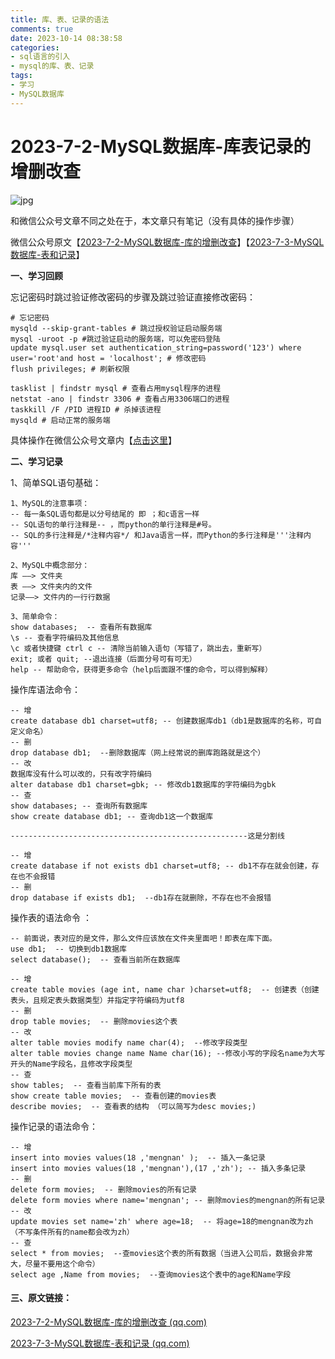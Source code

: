 ```yaml
---
title: 库、表、记录的语法
comments: true
date: 2023-10-14 08:38:58
categories:
- sql语言的引入
- mysql的库、表、记录
tags:
- 学习
- MySQL数据库
---
```

# 2023-7-2-MySQL数据库-库表记录的增删改查

![jpg](https://cdn.pixabay.com/photo/2013/11/28/10/36/road-220058_1280.jpg)

<!-- more -->

和微信公众号文章不同之处在于，本文章只有笔记（没有具体的操作步骤）

微信公众号原文【[2023-7-2-MySQL数据库-库的增删改查](https://mp.weixin.qq.com/s?__biz=MzkxODQ0Njg4OA==&mid=2247484747&idx=1&sn=dc395e2c7e2fc41f332033fe8a8f1dc8&chksm=c1b0730cf6c7fa1a964d77b9da1f0b3ec76657c87a08f4587c453ea6d9cdffd8f683e7639115&token=1886811740&lang=zh_CN#rd)】【[2023-7-3-MySQL数据库-表和记录](https://mp.weixin.qq.com/s?__biz=MzkxODQ0Njg4OA==&mid=2247484761&idx=1&sn=6456b11d7d60d3baf3f369c8e16cd2ff&chksm=c1b0731ef6c7fa0843a16acca4622ecbe7fd1f30d96cd46267f2f675b5d05d793c6e50bb8565&token=1886811740&lang=zh_CN#rd)】

**一、学习回顾**

忘记密码时跳过验证修改密码的步骤及跳过验证直接修改密码：

```mysql
# 忘记密码
mysqld --skip-grant-tables # 跳过授权验证启动服务端
mysql -uroot -p #跳过验证启动的服务端，可以免密码登陆
update mysql.user set authentication_string=password('123') where user='root'and host = 'localhost'; # 修改密码
flush privileges; # 刷新权限

tasklist | findstr mysql # 查看占⽤mysql程序的进程
netstat -ano | findstr 3306 # 查看占⽤3306端⼝的进程
taskkill /F /PID 进程ID # 杀掉该进程
mysqld # 启动正常的服务端
```

具体操作在微信公众号文章内【[点击这里](https://mp.weixin.qq.com/s?__biz=MzkxODQ0Njg4OA==&mid=2247484747&idx=1&sn=dc395e2c7e2fc41f332033fe8a8f1dc8&chksm=c1b0730cf6c7fa1a964d77b9da1f0b3ec76657c87a08f4587c453ea6d9cdffd8f683e7639115&token=1886811740&lang=zh_CN#rd)】

**二、学习记录**

1、简单SQL语句基础：

```mysql
1、MySQL的注意事项：
-- 每一条SQL语句都是以分号结尾的 即 ；和c语言一样
-- SQL语句的单行注释是-- ，而python的单行注释是#号。
-- SQL的多行注释是/*注释内容*/ 和Java语言一样，而Python的多行注释是'''注释内容'''

2、MySQL中概念部分：
库 ——> 文件夹
表 ——> 文件夹内的文件
记录——> 文件内的一行行数据

3、简单命令：
show databases;  -- 查看所有数据库
\s -- 查看字符编码及其他信息
\c 或者快捷键 ctrl c -- 清除当前输入语句（写错了，跳出去，重新写）
exit; 或者 quit; --退出连接（后面分号可有可无）
help -- 帮助命令，获得更多命令（help后面跟不懂的命令，可以得到解释）
```

操作库语法命令：

```mysql
-- 增
create database db1 charset=utf8; -- 创建数据库db1（db1是数据库的名称，可自定义命名）
-- 删
drop database db1;  --删除数据库（网上经常说的删库跑路就是这个）
-- 改
数据库没有什么可以改的，只有改字符编码
alter database db1 charset=gbk; -- 修改db1数据库的字符编码为gbk
-- 查
show databases; -- 查询所有数据库
show create database db1; -- 查询db1这一个数据库

-----------------------------------------------------这是分割线

-- 增
create database if not exists db1 charset=utf8; -- db1不存在就会创建，存在也不会报错
-- 删
drop database if exists db1;  --db1存在就删除，不存在也不会报错
```

操作表的语法命令   ：

```mysq
-- 前面说，表对应的是文件，那么文件应该放在文件夹里面吧！即表在库下面。
use db1;  -- 切换到db1数据库
select database();  -- 查看当前所在数据库

-- 增
create table movies (age int, name char )charset=utf8;  -- 创建表（创建表头，且规定表头数据类型）并指定字符编码为utf8
-- 删
drop table movies;  -- 删除movies这个表
-- 改
alter table movies modify name char(4);  --修改字段类型
alter table movies change name Name char(16); --修改小写的字段名name为大写开头的Name字段名，且修改字段类型
-- 查
show tables;  -- 查看当前库下所有的表
show create table movies;  -- 查看创建的movies表
describe movies;  -- 查看表的结构 （可以简写为desc movies;)
```

操作记录的语法命令：

```mysq
-- 增
insert into movies values(18 ,'mengnan' );  -- 插入一条记录
insert into movies values(18 ,'mengnan'),(17 ,'zh'); -- 插入多条记录 
-- 删
delete form movies;  -- 删除movies的所有记录
delete form movies where name='mengnan'; -- 删除movies的mengnan的所有记录
-- 改
update movies set name='zh' where age=18;  -- 将age=18的mengnan改为zh（不写条件所有的name都会改为zh）
-- 查
select * from movies;  --查movies这个表的所有数据（当进入公司后，数据会非常大，尽量不要用这个命令）
select age ,Name from movies;  --查询movies这个表中的age和Name字段
```

#### 三、原文链接：

[2023-7-2-MySQL数据库-库的增删改查 (qq.com)](https://mp.weixin.qq.com/s?__biz=MzkxODQ0Njg4OA==&mid=2247484747&idx=1&sn=dc395e2c7e2fc41f332033fe8a8f1dc8&chksm=c1b0730cf6c7fa1a964d77b9da1f0b3ec76657c87a08f4587c453ea6d9cdffd8f683e7639115&token=1886811740&lang=zh_CN#rd)

[2023-7-3-MySQL数据库-表和记录 (qq.com)](https://mp.weixin.qq.com/s?__biz=MzkxODQ0Njg4OA==&mid=2247484761&idx=1&sn=6456b11d7d60d3baf3f369c8e16cd2ff&chksm=c1b0731ef6c7fa0843a16acca4622ecbe7fd1f30d96cd46267f2f675b5d05d793c6e50bb8565&token=1886811740&lang=zh_CN#rd)


